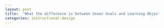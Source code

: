 ```yaml
---
layout: post
title:  "What the difference is between Usear Goals and Learning Objectives"
categories: instructional-design
---
```


